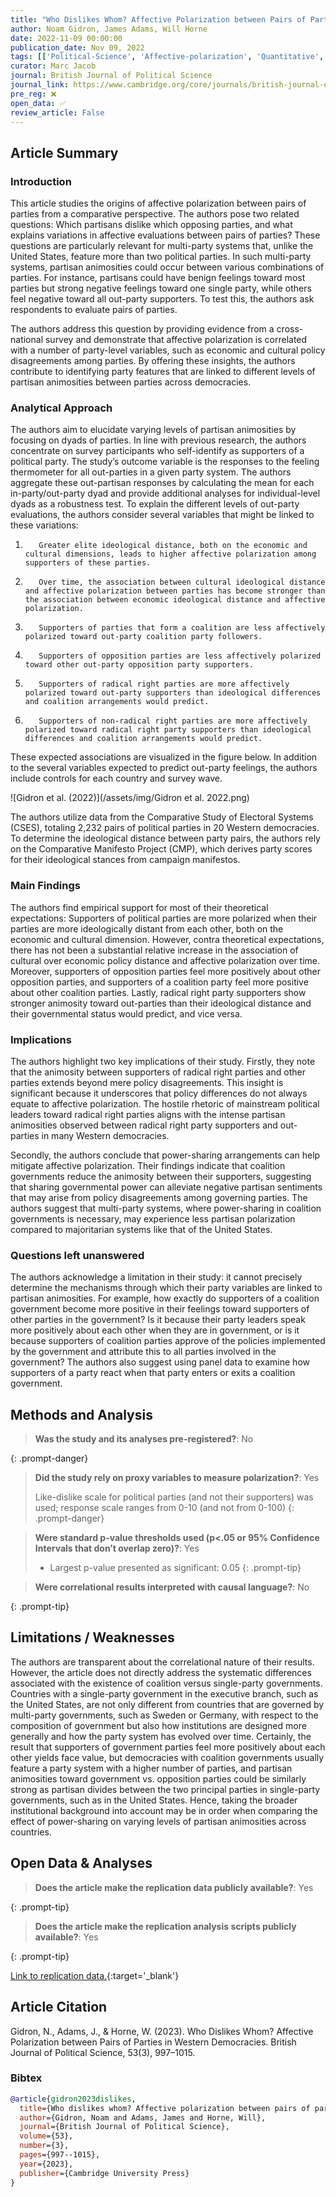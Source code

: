 ```yaml
---
title: "Who Dislikes Whom? Affective Polarization between Pairs of Parties in Western Democracies"
author: Noam Gidron, James Adams, Will Horne
date: 2022-11-09 00:00:00
publication_date: Nov 09, 2022
tags: [['Political-Science', 'Affective-polarization', 'Quantitative', 'International']]
curator: Marc Jacob
journal: British Journal of Political Science
journal_link: https://www.cambridge.org/core/journals/british-journal-of-political-science/article/who-dislikes-whom-affective-polarization-between-pairs-of-parties-in-western-democracies/4AAAA9771D0F4B0FB6A395E727F5154F
pre_reg: ❌
open_data: ✅
review_article: False
---
```


## Article Summary

### Introduction
This article studies the origins of affective polarization between pairs of parties from a comparative perspective. The authors pose two related questions: Which partisans dislike which opposing parties, and what explains variations in affective evaluations between pairs of parties? These questions are particularly relevant for multi-party systems that, unlike the United States, feature more than two political parties. In such multi-party systems, partisan animosities could occur between various combinations of parties. For instance, partisans could have benign feelings toward most parties but strong negative feelings toward one single party, while others feel negative toward all out-party supporters. To test this, the authors ask respondents to evaluate pairs of parties.

The authors address this question by providing evidence from a cross-national survey and demonstrate that affective polarization is correlated with a number of party-level variables, such as economic and cultural policy disagreements among parties. By offering these insights, the authors contribute to identifying party features that are linked to different levels of partisan animosities between parties across democracies.

### Analytical Approach
The authors aim to elucidate varying levels of partisan animosities by focusing on dyads of parties. In line with previous research, the authors concentrate on survey participants who self-identify as supporters of a political party. The study’s outcome variable is the responses to the feeling thermometer for all out-parties in a given party system. The authors aggregate these out-partisan responses by calculating the mean for each in-party/out-party dyad and provide additional analyses for individual-level dyads as a robustness test.
To explain the different levels of out-party evaluations, the authors consider several variables that might be linked to these variations:
1.        Greater elite ideological distance, both on the economic and cultural dimensions, leads to higher affective polarization among supporters of these parties.
2.        Over time, the association between cultural ideological distance and affective polarization between parties has become stronger than the association between economic ideological distance and affective polarization.
3.        Supporters of parties that form a coalition are less affectively polarized toward out-party coalition party followers.
4.        Supporters of opposition parties are less affectively polarized toward other out-party opposition party supporters.
5.        Supporters of radical right parties are more affectively polarized toward out-party supporters than ideological differences and coalition arrangements would predict.
6.        Supporters of non-radical right parties are more affectively polarized toward radical right party supporters than ideological differences and coalition arrangements would predict.
These expected associations are visualized in the figure below. In addition to the several variables expected to predict out-party feelings, the authors include controls for each country and survey wave.

![Gidron et al. (2022)](/assets/img/Gidron et al. 2022.png)
 
The authors utilize data from the Comparative Study of Electoral Systems (CSES), totaling 2,232 pairs of political parties in 20 Western democracies. To determine the ideological distance between party pairs, the authors rely on the Comparative Manifesto Project (CMP), which derives party scores for their ideological stances from campaign manifestos.

### Main Findings
The authors find empirical support for most of their theoretical expectations: Supporters of political parties are more polarized when their parties are more ideologically distant from each other, both on the economic and cultural dimension. However, contra theoretical expectations, there has not been a substantial relative increase in the association of cultural over economic policy distance and affective polarization over time. Moreover, supporters of opposition parties feel more positively about other opposition parties, and supporters of a coalition party feel more positive about other coalition parties. Lastly, radical right party supporters show stronger animosity toward out-parties than their ideological distance and their governmental status would predict, and vice versa.

### Implications
The authors highlight two key implications of their study. Firstly, they note that the animosity between supporters of radical right parties and other parties extends beyond mere policy disagreements. This insight is significant because it underscores that policy differences do not always equate to affective polarization. The hostile rhetoric of mainstream political leaders toward radical right parties aligns with the intense partisan animosities observed between radical right party supporters and out-parties in many Western democracies.

Secondly, the authors conclude that power-sharing arrangements can help mitigate affective polarization. Their findings indicate that coalition governments reduce the animosity between their supporters, suggesting that sharing governmental power can alleviate negative partisan sentiments that may arise from policy disagreements among governing parties. The authors suggest that multi-party systems, where power-sharing in coalition governments is necessary, may experience less partisan polarization compared to majoritarian systems like that of the United States.

### Questions left unanswered
The authors acknowledge a limitation in their study: it cannot precisely determine the mechanisms through which their party variables are linked to partisan animosities. For example, how exactly do supporters of a coalition government become more positive in their feelings toward supporters of other parties in the government? Is it because their party leaders speak more positively about each other when they are in government, or is it because supporters of coalition parties approve of the policies implemented by the government and attribute this to all parties involved in the government? The authors also suggest using panel data to examine how supporters of a party react when that party enters or exits a coalition government.


## Methods and Analysis

> **Was the study and its analyses pre-registered?**: No
> 
{: .prompt-danger}

> **Did the study rely on proxy variables to measure polarization?**: Yes
> 
> 
> Like-dislike scale for political parties (and not their supporters) was used; response scale ranges from 0-10 (and not from 0-100)
{: .prompt-danger}


> **Were standard p-value thresholds used (p<.05 or 95% Confidence Intervals that don’t overlap zero)?**: Yes
> 
> - Largest p-value presented as significant: 0.05
{: .prompt-tip}

> **Were correlational results interpreted with causal language?**: No
> 
{: .prompt-tip}

## Limitations / Weaknesses

The authors are transparent about the correlational nature of their results. However, the article does not directly address the systematic differences associated with the existence of coalition versus single-party governments. Countries with a single-party government in the executive branch, such as the United States, are not only different from countries that are governed by multi-party governments, such as Sweden or Germany, with respect to the composition of government but also how institutions are designed more generally and how the party system has evolved over time.  Certainly, the result that supporters of government parties feel more positively about each other yields face value, but democracies with coalition governments usually feature a party system with a higher number of parties, and partisan animosities toward government vs. opposition parties could be similarly strong as partisan divides between the two principal parties in single-party governments, such as in the United States. Hence, taking the broader institutional background into account may be in order when comparing the effect of power-sharing on varying levels of partisan animosities across countries.

## Open Data & Analyses

> **Does the article make the replication data publicly available?**: Yes
> 
{: .prompt-tip}

> **Does the article make the replication analysis scripts publicly available?**: Yes
> 
{: .prompt-tip}


[Link to replication data.](https://dataverse.harvard.edu/dataset.xhtml?persistentId=doi:10.7910/DVN/BSDKUR&widget=dataverse@harvard ){:target='_blank'}

## Article Citation

Gidron, N., Adams, J., & Horne, W. (2023). Who Dislikes Whom? Affective Polarization between Pairs of Parties in Western Democracies. British Journal of Political Science, 53(3), 997–1015.

### Bibtex

```bibtex
@article{gidron2023dislikes,
  title={Who dislikes whom? Affective polarization between pairs of parties in western democracies},
  author={Gidron, Noam and Adams, James and Horne, Will},
  journal={British Journal of Political Science},
  volume={53},
  number={3},
  pages={997--1015},
  year={2023},
  publisher={Cambridge University Press}
}

```